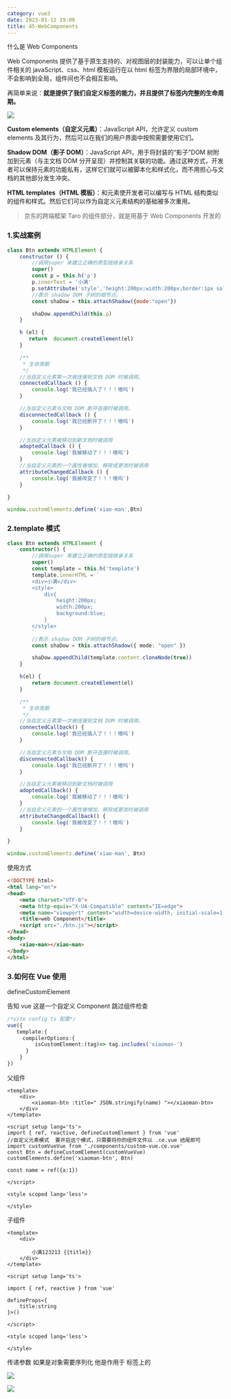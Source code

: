 ```yaml
---
category: vue3
date: 2023-01-12 19:09
title: 45-WebComponents
---
```


什么是 Web Components

Web Components 提供了基于原生支持的、对视图层的封装能力，可以让单个组件相关的 javaScript、css、html 模板运行在以 html 标签为界限的局部环境中，不会影响到全局，组件间也不会相互影响。

再简单来说：**就是提供了我们自定义标签的能力，并且提供了标签内完整的生命周期。**

![](./_images/image-2023-01-12_19-11-20-240-45-WebComponents.png)

**Custom elements（自定义元素）**：JavaScript API，允许定义 custom elements 及其行为，然后可以在我们的用户界面中按照需要使用它们。

**Shadow DOM（影子 DOM）**：JavaScript API，用于将封装的“影子”DOM 树附加到元素（与主文档 DOM 分开呈现）并控制其关联的功能。通过这种方式，开发者可以保持元素的功能私有，这样它们就可以被脚本化和样式化，而不用担心与文档的其他部分发生冲突。

**HTML templates（HTML 模板）**：和元素使开发者可以编写与 HTML 结构类似的组件和样式。然后它们可以作为自定义元素结构的基础被多次重用。

> 京东的跨端框架 Taro 的组件部分，就是用基于 Web Components 开发的

### 1.实战案例

```js
class Btn extends HTMLElement {
    constructor () {
        //调用super 来建立正确的原型链继承关系
        super()
        const p = this.h('p')
        p.innerText = '小满'
        p.setAttribute('style','height:200px;width:200px;border:1px solid #ccc;background:yellow')
        //表示 shadow DOM 子树的根节点。
        const shaDow = this.attachShadow({mode:"open"})

        shaDow.appendChild(this.p)
    }

    h (el) {
       return  document.createElement(el)
    }

    /**
     * 生命周期
     */
    //当自定义元素第一次被连接到文档 DOM 时被调用。
    connectedCallback () {
        console.log('我已经插入了！！！嗷呜')
    }

    //当自定义元素与文档 DOM 断开连接时被调用。
    disconnectedCallback () {
        console.log('我已经断开了！！！嗷呜')
    }

    //当自定义元素被移动到新文档时被调用
    adoptedCallback () {
        console.log('我被移动了！！！嗷呜')
    }
    //当自定义元素的一个属性被增加、移除或更改时被调用
    attributeChangedCallback () {
        console.log('我被改变了！！！嗷呜')
    }

}

window.customElements.define('xiao-man',Btn)
```

### 2.template 模式

```ts
class Btn extends HTMLElement {
    constructor() {
        //调用super 来建立正确的原型链继承关系
        super()
        const template = this.h('template')
        template.innerHTML = `
        <div>小满</div>
        <style>
            div{
                height:200px;
                width:200px;
                background:blue;
            }
        </style>
        `
        //表示 shadow DOM 子树的根节点。
        const shaDow = this.attachShadow({ mode: "open" })

        shaDow.appendChild(template.content.cloneNode(true))
    }

    h(el) {
        return document.createElement(el)
    }

    /**
     * 生命周期
     */
    //当自定义元素第一次被连接到文档 DOM 时被调用。
    connectedCallback() {
        console.log('我已经插入了！！！嗷呜')
    }

    //当自定义元素与文档 DOM 断开连接时被调用。
    disconnectedCallback() {
        console.log('我已经断开了！！！嗷呜')
    }

    //当自定义元素被移动到新文档时被调用
    adoptedCallback() {
        console.log('我被移动了！！！嗷呜')
    }
    //当自定义元素的一个属性被增加、移除或更改时被调用
    attributeChangedCallback() {
        console.log('我被改变了！！！嗷呜')
    }

}

window.customElements.define('xiao-man', Btn)
```

使用方式

```html
<!DOCTYPE html>
<html lang="en">
<head>
    <meta charset="UTF-8">
    <meta http-equiv="X-UA-Compatible" content="IE=edge">
    <meta name="viewport" content="width=device-width, initial-scale=1.0">
    <title>web Component</title>
    <script src="./btn.js"></script>
</head>
<body>
    <xiao-man></xiao-man>
</body>
</html>
```

### 3.如何在 Vue 使用

defineCustomElement

告知 vue 这是一个自定义 Component 跳过组件检查

```ts
/*vite config ts 配置*/
vue({
   template:{
     compilerOptions:{
         isCustomElement:(tag)=> tag.includes('xiaoman-')
      }
    }
})
```

父组件

```vue
<template>
    <div>
        <xiaoman-btn :title=" JSON.stringify(name) "></xiaoman-btn>
    </div>
</template>

<script setup lang='ts'>
import { ref, reactive, defineCustomElement } from 'vue'
//自定义元素模式  要开启这个模式，只需要将你的组件文件以 .ce.vue 结尾即可
import customVueVue from './components/custom-vue.ce.vue'
const Btn = defineCustomElement(customVueVue)
customElements.define('xiaoman-btn', Btn)

const name = ref({a:1})

</script>

<style scoped lang='less'>

</style>
```

子组件

```vue
<template>
    <div>

        小满123213 {{title}}
    </div>
</template>

<script setup lang='ts'>

import { ref, reactive } from 'vue'

defineProps<{
    title:string
}>()

</script>

<style scoped lang='less'>

</style>
```

传递参数 如果是对象需要序列化 他是作用于 标签上的

![](./_images/image-2023-01-12_19-14-15-076-45-WebComponents.png)

![](./_images/image-2023-01-12_19-14-30-850-45-WebComponents.png)
